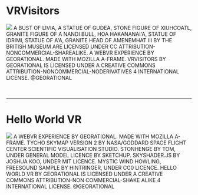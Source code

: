 # VRVisitors
![](http://georational.github.io/VRVisitors.jpg)
A BUST OF LIVIA, A STATUE OF GUDEA, STONE FIGURE OF XIUHCOATL, GRANITE FIGURE OF A NANDI BULL, HOA HAKANANAI'A, STATUE OF IDRIMI, STATUE OF A'A, GRANITE HEAD OF AMENEMHAT III BY THE BRITISH MUSEUM ARE LICENSED UNDER CC ATTRIBUTION-NONCOMMERCIAL-SHAREALIKE. A WEBVR EXPERIENCE BY GEORATIONAL. MADE WITH MOZILLA A-FRAME. VRVISITORS BY GEORATIONAL IS LICENSED UNDER A CREATIVE COMMONS ATTRIBUTION-NONCOMMERCIAL-NODERIVATIVES 4 INTERNATIONAL LICENSE. @GEORATIONAL  <br /><br /><br />
  
***
# Hello World VR
![](http://georational.github.io/helloWorldVR.jpg)
A WEBVR EXPERIENCE BY GEORATIONAL. MADE WITH MOZILLA A-FRAME. TYCHO SKYMAP VERSION 2 BY NASA/GODDARD SPACE FLIGHT CENTER SCIENTIFIC VISUALISATION STUDIO. STONHENGE BY TOM, UNDER GENERAL MODEL LICENCE BY SKETCHUP. SKYSHADER.JS BY JOSHUA KOO, UNDER MIT LICENCE. MYSTIC WIND HOWLING, FREESOUND SAMPLE BY HINTRINGER, UNDER CC0 LICENCE. HELLO WORLD VR BY GEORATIONAL IS LICENSED UNDER A CREATIVE COMMONS ATTRIBUTION-NON COMMERCIAL-SHAKE ALIKE 4 INTERNATIONAL LICENSE. @GEORATIONAL
